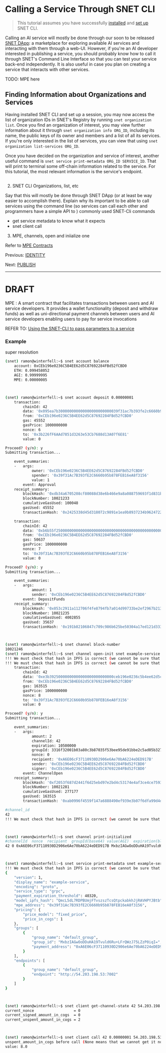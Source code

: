 # Calling a Service Through SNET CLI

> This tutorial assumes you have successfully [installed](TODO) and [set up](TODO) SNET CLI.

Calling an AI service will mostly be done through our soon to be released [SNET DApp](TODO): a marketplace for exploring available AI services and interacting with them through a web-UI. However, if you're an AI developer interested in publishing a service, you should probably know how to call it through SNET's Command Line Interface so that you can test your service back-end independently. It is also useful in case you plan on creating a service that interacts with other services.

TODO: MPE here

## Finding Information about Organizations and Services

Having installed SNET CLI and set up a session, you may now access the list of organization IDs in SNET's Registry by running `snet organization list`. Once you find an organization of interest, you may view further information about it through `snet organization info ORG_ID`, including its name, the public keys of its owner and members and a list of all its services. If you're only interested in the list of services, you can view that using `snet organization list-services ORG_ID`.

Once you have decided on the organization and service of interest, another useful command is `snet service print-metadata ORG_ID SERVICE_ID`. That will print to terminal some off-chain information related to the service. For this tutorial, the most relevant information is the service's endpoint.

## 

2) SNET CLI Organizations, list, etc

Say that this will mostly be done through SNET DApp (or at least be way easier to accomplish there).
Explain why its important to be able to call services using the command line (so services can call each other and programmers have a simple API to ) commonly used SNET-Cli commands

- get service metadata to know what it expects
- snet client call

3) MPE, channels, open and iniialize one

Refer to [MPE Contracts](https://dev.singularitynet.io/docs/all/mpe/mpe/)


Previous: [IDENTITY](TODO)

Next: [PUBLISH](TODO)

___ 

# DRAFT

MPE : A smart contract that facilitates transactions between users and AI service developers. It provides a wallet functionality (deposit and withdraw funds) as well as uni-directional payment channels between users and AI service developers enabling users to pay for service invocations

REFER TO: [Using the SNET-CLI to pass parameters to a service](https://dev.singularitynet.io/docs/all/mpe/snet-cli/)

### Example

super resolution

```bash
(snet) ramon@winterfell:~$ snet account balance
    account: 0xCEb196e0236C5B4EE62d5C87692284FBd52fCBD0
    ETH: 0.099458052
    AGI: 0.99999995
    MPE: 0.00000005



(snet) ramon@winterfell:~$ snet account deposit 0.00000001
    transaction:
        chainId: 42
        data: '0x095ea7b300000000000000000000000039f31ac7b393fe2c6660b95b878feb16ea8f31560000000000000000000000000000000000000000000000000000000000000001'
        from: '0xCEb196e0236C5B4EE62d5C87692284FBd52fCBD0'
        gas: 45552
        gasPrice: 1000000000
        nonce: 6
        to: '0x3b226fF6AAd7851d3263e53Cb7688d13A07f6E81'
        value: 0

Proceed? (y/n): y
Submitting transaction...

    event_summaries:
    -   args:
            owner: '0xCEb196e0236C5B4EE62d5C87692284FBd52fCBD0'
            spender: '0x39f31Ac7B393fE2C6660b95b878FEB16eA8f3156'
            value: 1
        event: Approval
    receipt_summary:
        blockHash: '0xdb34a6705208cf80088d38e6b466e9a8a088759693f1d831b4ccffa835625758'
        blockNumber: 10021233
        cumulativeGasUsed: 100048
        gasUsed: 45552
        transactionHash: '0x2425338d45d318072c9891e1ea9b8937234b962472203ba1e486c97c461906d0'

    transaction:
        chainId: 42
        data: '0xb6b55f250000000000000000000000000000000000000000000000000000000000000001'
        from: '0xCEb196e0236C5B4EE62d5C87692284FBd52fCBD0'
        gas: 50637
        gasPrice: 1000000000
        nonce: 7
        to: '0x39f31Ac7B393fE2C6660b95b878FEB16eA8f3156'
        value: 0

Proceed? (y/n): y
Submitting transaction...

    event_summaries:
    -   args:
            amount: 1
            sender: '0xCEb196e0236C5B4EE62d5C87692284FBd52fCBD0'
        event: DepositFunds
    receipt_summary:
        blockHash: '0x053c2911a112706f4fe8794fb7a014d99733be2ef2967b2131ea5214b4883aa1'
        blockNumber: 10021235
        cumulativeGasUsed: 4002855
        gasUsed: 35637
        transactionHash: '0x191b82106847c709c986b625be50304a17ed121d33374d3bb11d6ef3b42e4793'



(snet) ramon@winterfell:~$ snet channel block-number
10021246
(snet) ramon@winterfell:~$ snet channel open-init snet example-service 0.00000002 10500000
!!! We must check that hash in IPFS is correct (we cannot be sure that ipfs is not compromized) !!! Please implement it !!!
!!! We must check that hash in IPFS is correct (we cannot be sure that ipfs is not compromized) !!! Please implement it !!!
    transaction:
        chainId: 42
        data: '0xe3b39250000000000000000000000000ceb196e0236c5b4ee62d5c87692284fbd52fcbd0000000000000000000000000a6e06cf37110930d2906e6ae70ba6224eded917b3316f32001b03a80c3b87035f53bee95de91bbe2c5ad05b327be4b6733f48aa200000000000000000000000000000000000000000000000000000000000000020000000000000000000000000000000000000000000000000000000000a037a0'
        from: '0xCEb196e0236C5B4EE62d5C87692284FBd52fCBD0'
        gas: 163515
        gasPrice: 1000000000
        nonce: 8
        to: '0x39f31Ac7B393fE2C6660b95b878FEB16eA8f3156'
        value: 0

Proceed? (y/n): y
Submitting transaction...

    event_summaries:
    -   args:
            amount: 2
            channelId: 42
            expiration: 10500000
            groupId: 3316f32001b03a80c3b87035f53bee95de91bbe2c5ad05b327be4b6733f48aa2
            nonce: 0
            recipient: '0xA6E06cF37110930D2906e6Ae70bA6224eDED917B'
            sender: '0xCEb196e0236C5B4EE62d5C87692284FBd52fCBD0'
            signer: '0xCEb196e0236C5B4EE62d5C87692284FBd52fCBD0'
        event: ChannelOpen
    receipt_summary:
        blockHash: '0xf2053f687d2441f6d25ebd97e2bd4c53174e4af3ce4ce7593e67f043c334a234'
        blockNumber: 10021281
        cumulativeGasUsed: 277177
        gasUsed: 163515
        transactionHash: '0xab0996f4559f147a6888490ef939e3b07f6dfa99d4d121866ed57e20debdd374'

#channel_id
42
!!! We must check that hash in IPFS is correct (we cannot be sure that ipfs is not compromized) !!! Please implement it !!!



(snet) ramon@winterfell:~$ snet channel print-initialized
#channelId  nonce  recipient  groupId(base64) value(AGI)  expiration(blocks)
42 0 0xA6E06cF37110930D2906e6Ae70bA6224eDED917B MxbzIAGwOoDDuHA19Tvuld6Ru+LFrQWzJ75LZzP0iqI= 0.00000002 10500000



(snet) ramon@winterfell:~$ snet service print-metadata snet example-service
!!! We must check that hash in IPFS is correct (we cannot be sure that ipfs is not compromized) !!! Please implement it !!!
{
    "version": 1,
    "display_name": "example-service",
    "encoding": "proto",
    "service_type": "grpc",
    "payment_expiration_threshold": 40320,
    "model_ipfs_hash": "QmcL5dL7RDPBUmjFTvszszTcsQtpckabkhJjRAVHPYJBtb",
    "mpe_address": "0x39f31Ac7B393fE2C6660b95b878FEB16eA8f3156",
    "pricing": {
        "price_model": "fixed_price",
        "price_in_cogs": 1
    },
    "groups": [
        {
            "group_name": "default_group",
            "group_id": "MxbzIAGwOoDDuHA19Tvuld6Ru+LFrQWzJ75LZzP0iqI=",
            "payment_address": "0xA6E06cF37110930D2906e6Ae70bA6224eDED917B"
        }
    ],
    "endpoints": [
        {
            "group_name": "default_group",
            "endpoint": "http://54.203.198.53:7002"
        }
    ]
}



(snet) ramon@winterfell:~$ snet client get-channel-state 42 54.203.198.53:7002
current_nonce                  = 0
current_signed_amount_in_cogs  = 0
current_unspent_amount_in_cogs = 2



(snet) ramon@winterfell:~$ snet client call 42 0.00000001 54.203.198.53:7002 div '{"a":56, "b":7}'
unspent_amount_in_cogs before call (None means that we cannot get it now):2
value: 8.0
```
